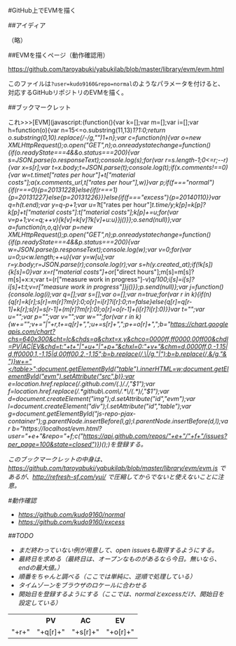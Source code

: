 #GitHub上でEVMを描く

##アイディア

（略）

##EVMを描くページ（動作確認用）

https://github.com/taroyabuki/yabukilab/blob/master/library/evm/evm.html

このファイルは`?user=kudo9160&repo=normal`のようなパラメータを付けると、対応するGitHubリポジトリのEVMを描く。

##ブックマークレット

これ>>>[EVM](javascript:(function(){var k=[];var m=[];var i=[];var h=function(o){var n=15<=o.substring(11,13)*1?1:0;return o.substring(0,10).replace(/-/g,"")*1+n};var c=function(n){var o=new XMLHttpRequest();o.open("GET",n);o.onreadystatechange=function(){if(o.readyState===4&&o.status===200){var s=JSON.parse(o.responseText);console.log(s);for(var r=s.length-1;0<=r;--r){var x=s[r];var t=x.body;t=JSON.parse(t);console.log(t);if(x.comments!==0){var w=t.time*t["rates per hour"]+t["material costs"];a(x.comments_url,t["rates per hour"],w)}var p;if(f==="normal"){if(r===0){p=20131228}else{if(r===1){p=20131227}else{p=20131226}}}else{if(f==="excess"){p=20140110}}var q=h(t.end);var y=q-p+1;var u=1*t["rates per hour"]*t.time/y;k[p]=k[p]?k[p]+t["material costs"]:t["material costs"];k[p]+=u;for(var v=p+1;v<=q;++v){k[v]=k[v]?k[v]+u:u}}j()}};o.send(null)};var a=function(n,o,q){var p=new XMLHttpRequest();p.open("GET",n);p.onreadystatechange=function(){if(p.readyState===4&&p.status===200){var w=JSON.parse(p.responseText);console.log(w);var v=0;for(var u=0;u<w.length;++u){var y=w[u];var r=y.body;r=JSON.parse(r);console.log(r);var s=h(y.created_at);if(!k[s]){k[s]=0}var x=r["material costs"]+o*r["direct hours"];m[s]=m[s]?m[s]+x:x;var t=(r["measure work in progress"]-v)*q/100;i[s]=i[s]?i[s]+t:t;v=r["measure work in progress"]}j()}};p.send(null)};var j=function(){console.log(i);var q=[];var s=[];var o=[];var n=true;for(var r in k){if(n){q[r]=k[r];s[r]=m[r]?m[r]:0;o[r]=i[r]?i[r]:0;n=false}else{q[r]=q[r-1]+k[r];s[r]=s[r-1]+(m[r]?m[r]:0);o[r]=o[r-1]+(i[r]?i[r]:0)}}var t="";var u="";var p="";var v="";var w="<table><tr><th></th><th>PV</th><th>AC</th><th>EV</th></tr>";for(var r in k){w+="<tr><td>"+r+"</td><td>"+q[r]+"</td><td>"+s[r]+"</td><td>"+o[r]+"</td></tr>";v+="|"+r,t+=q[r]+",";u+=s[r]+",";p+=o[r]+",";b="https://chart.googleapis.com/chart?chs=640x300&cht=lc&chds=a&chxt=x,y&chco=0000ff,ff0000,00ff00&chdl=PV|AC|EV&chd=t:"+t+"|"+u+"|"+p+"&chxl=0:"+v+"&chm=d,0000ff,0,-1,15|d,ff0000,1,-1,15|d,00ff00,2,-1,15";b=b.replace(/,\|/g,"|");b=b.replace(/,&/g,"&")}w+="</table>";document.getElementById("table").innerHTML=w;document.getElementById("evm").setAttribute("src",b)};var e=location.href.replace(/.*github\.com\/(.*)\/.*/,"$1");var f=location.href.replace(/.*github\.com\/.*\/(.*)/,"$1");var d=document.createElement("img");d.setAttribute("id","evm");var l=document.createElement("div");l.setAttribute("id","table");var g=document.getElementById("js-repo-pjax-container");g.parentNode.insertBefore(l,g);l.parentNode.insertBefore(d,l);var b="https://localhost/evm.html?user="+e+"&repo="+f;c("https://api.github.com/repos/"+e+"/"+f+"/issues?per_page=100&state=closed")})();)を登録する。

このブックマークレットの中身は、https://github.com/taroyabuki/yabukilab/blob/master/library/evm/evm.js であるが、http://refresh-sf.com/yui/ で圧縮してからでないと使えないことに注意。

#動作確認

* https://github.com/kudo9160/normal
* https://github.com/kudo9160/excess

##TODO

* まだ終わっていない例が用意して、open issuesも取得するようにする。
* 最終日を求める（最終日は、オープンなものがあるなら今日。無いなら、endの最大値。）
* 順番をちゃんと調べる（ここでは単純に、逆順で処理している）
* タイムゾーンをブラウザのロケールに合わせる
* 開始日を登録するようにする（ここでは、normalとexcessだけ、開始日を設定している）
